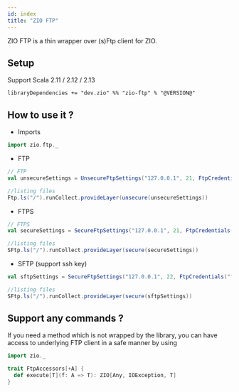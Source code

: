 ```yaml
---
id: index
title: "ZIO FTP"
---
```


ZIO FTP is a thin wrapper over (s)Ftp client for ZIO.

Setup
---

Support Scala 2.11 / 2.12 / 2.13

```
libraryDependencies += "dev.zio" %% "zio-ftp" % "@VERSION@"
```


How to use it ?
---

* Imports
```scala mdoc:silent
import zio.ftp._
```

* FTP
```scala mdoc:silent
// FTP
val unsecureSettings = UnsecureFtpSettings("127.0.0.1", 21, FtpCredentials("foo", "bar"))

//listing files
Ftp.ls("/").runCollect.provideLayer(unsecure(unsecureSettings))
```

* FTPS
```scala mdoc:silent
// FTPS
val secureSettings = SecureFtpSettings("127.0.0.1", 21, FtpCredentials("foo", "bar"))

//listing files
SFtp.ls("/").runCollect.provideLayer(secure(secureSettings))
```


* SFTP (support ssh key)

```scala mdoc:silent
val sftpSettings = SecureFtpSettings("127.0.0.1", 22, FtpCredentials("foo", "bar"))

//listing files
SFtp.ls("/").runCollect.provideLayer(secure(sftpSettings))
```

Support any commands ?
---

If you need a method which is not wrapped by the library, you can have access to underlying FTP client in a safe manner by using

```scala
import zio._

trait FtpAccessors[+A] {
  def execute[T](f: A => T): ZIO[Any, IOException, T]
} 
```

